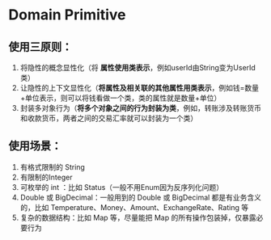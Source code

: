 # Domain Primitive

## 使用三原则：

1. 将隐性的概念显性化（将 **属性使用类表示**，例如userId由String变为UserId类）
2. 让隐性的上下文显性化（**将属性及相关联的其他属性用类表示**，例如钱=数量+单位表示，则可以将钱看做一个类，类的属性就是数量+单位）
3.  封装多对象行为（**将多个对象之间的行为封装为类**，例如，转账涉及转账货币和收款货币，两者之间的交易汇率就可以封装为一个类）

## 使用场景：

1. 有格式限制的 String
2. 有限制的Integer
3. 可枚举的 int ：比如 Status（一般不用Enum因为反序列化问题）
4. Double 或 BigDecimal：一般用到的 Double 或 BigDecimal 都是有业务含义的，比如 Temperature、Money、Amount、ExchangeRate、Rating 等
5. 复杂的数据结构：比如 Map 等，尽量能把 Map 的所有操作包装掉，仅暴露必要行为